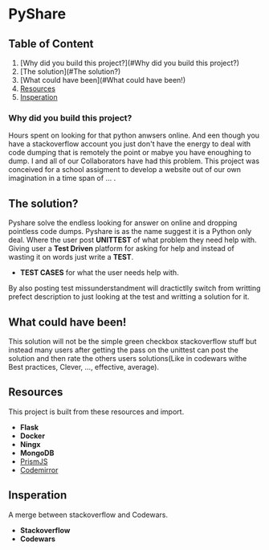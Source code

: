 # PyShare
## Table of Content
1. [Why did you build this project?](#Why did you build this project?)
2. [The solution](#The solution?)
3. [What could have been](#What could have been!)
4. [Resources](#Resources)
5. [Insperation](#Insperation)

### Why did you build this project?
Hours spent on looking for that python anwsers online. And een though you have a stackoverflow account you just don't
have the energy to deal with code dumping that is remotely the point or mabye you have enoughing to dump.
I and all of our Collaborators have had this problem. This project was conceived for a school assigment to develop a website
out of our own imagination in a time span of ... .

## The solution?
Pyshare solve the endless looking for answer on online and dropping pointless code dumps. Pyshare is as the name suggest
it is a Python only deal. Where the user post **UNITTEST** of what problem they need help with. Giving user a **Test Driven**
platform for asking for help and instead of wasting it on words just write a **TEST**.
- **TEST CASES** for what the user needs help with.

By also posting test missunderstandment will dractictlly switch from writting prefect description to just looking at the test
and writting a solution for it.

## What could have been!
This solution will not be the simple green checkbox stackoverflow stuff but instead many users after getting the pass on the unittest can post
the solution and then rate the others users solutions(Like in codewars withe Best practices, Clever, ..., effective, average).

## Resources
This project is built from these resources and import.
* **Flask**
* **Docker**
* **Ningx**
* **MongoDB**
* [PrismJS](https://prismjs.com/index.html)
* [Codemirror](https://codemirror.net/)

## Insperation
A merge between stackoverflow and Codewars.
* **Stackoverflow**
* **Codewars**

